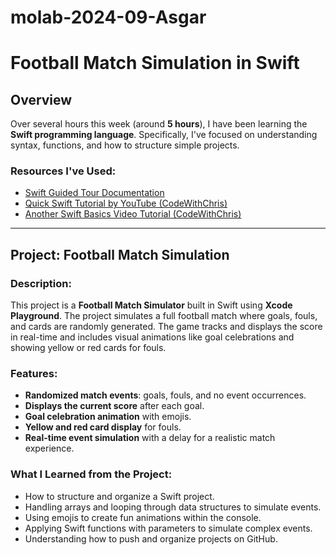# molab-2024-09-Asgar


# Football Match Simulation in Swift

## Overview

Over several hours this week (around **5 hours**), I have been learning the **Swift programming language**. Specifically, I've focused on understanding syntax, functions, and how to structure simple projects.

### Resources I've Used:
- [Swift Guided Tour Documentation](https://docs.swift.org/swift-book/documentation/the-swift-programming-language/guidedtour/)
- [Quick Swift Tutorial by YouTube (CodeWithChris)](https://www.youtube.com/watch?v=n5X_V81OYnQ&t=604s&pp=ygUUc3dpZnQgcXVpY2sgdHV0b3JpYWw%3D)
- [Another Swift Basics Video Tutorial (CodeWithChris)](https://www.youtube.com/watch?v=CwA1VWP0Ldw&pp=ygUUc3dpZnQgcXVpY2sgdHV0b3JpYWw%3D)

---

## **Project: Football Match Simulation**

### Description:
This project is a **Football Match Simulator** built in Swift using **Xcode Playground**. The project simulates a full football match where goals, fouls, and cards are randomly generated. The game tracks and displays the score in real-time and includes visual animations like goal celebrations and showing yellow or red cards for fouls.

### Features:
- **Randomized match events**: goals, fouls, and no event occurrences.
- **Displays the current score** after each goal.
- **Goal celebration animation** with emojis.
- **Yellow and red card display** for fouls.
- **Real-time event simulation** with a delay for a realistic match experience.

### What I Learned from the Project:
- How to structure and organize a Swift project.
- Handling arrays and looping through data structures to simulate events.
- Using emojis to create fun animations within the console.
- Applying Swift functions with parameters to simulate complex events.
- Understanding how to push and organize projects on GitHub.
